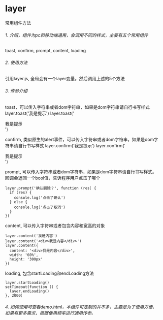 # layer
常用组件方法

###### 1. 介绍，组件为pc和移动端通用，会调用不同的样式，主要有五个常用组件
toast, confirm, prompt, content, loading


###### 2. 使用方法
引用layer.js, 全局会有一个layer变量，然后调用上述的5个方法


###### 3. 传参介绍

toast，可以传入字符串或者dom字符串，如果是dom字符串请自行书写样式
layer.toast('我是提示')
layer.toast('<div>我是提示</div>')

confirm, 类似原生的alert事件，可以传入字符串或者dom字符串，如果是dom字符串请自行书写样式
layer.confirm('我是提示')
layer.confirm('<div>我是提示</div>')

prompt, 可以传入字符串或者dom字符串，如果是dom字符串请自行书写样式。回调会返回一个bool值，告诉程序用户点击了哪个
```
layer.prompt('确认删除？', function (res) {
  if (res) {
    console.log('点击了确认')
  } else {
    console.log('点击了取消')
  }
})
```

content, 可以传入字符串或者包含内容和宽高的对象
```
layer.content('我是内容')
layer.content('<div>我是内容</div>')
layer.content({
  content: '<div>我是内容</div>',
  width: '60%',
  height: '300px'
})
```

loading, 包含startLoading和endLoading方法
```
layer.startLoading()
setTimeout(function () {
  layer.endLoading()
}, 2000)
```


###### 4. 如何使用可查看demo.html，本组件可定制的并不多，主要是为了使用方便，如果有更多需求，根据使用频率进行通用传参。
